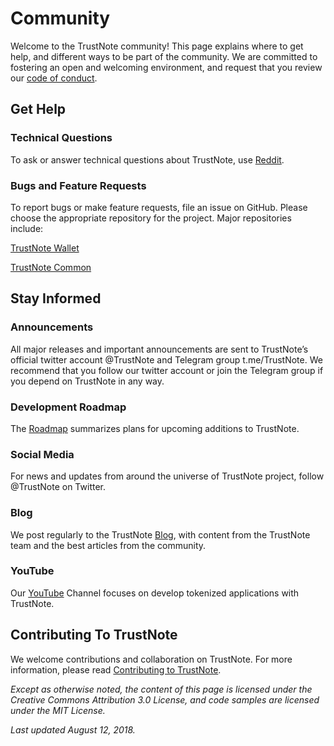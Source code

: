 # Community
Welcome to the TrustNote community! This page explains where to get help, and different ways to be part of the community. We are committed to fostering an open and welcoming environment, and request that you review our [code of conduct](https://github.com/TrustNoteDocs/community-committee/blob/master/CODE_OF_CONDUCT.md).

## Get Help
### Technical Questions
To ask or answer technical questions about TrustNote, use [Reddit](https://www.reddit.com/r/trustnotedev/). 

### Bugs and Feature Requests
To report bugs or make feature requests, file an issue on GitHub. Please choose the appropriate repository for the project. Major repositories include:

[TrustNote Wallet](https://github.com/trustnote/trustnote-wallet)

[TrustNote Common](https://github.com/trustnote/trustnote-common)


## Stay Informed
### Announcements
All major releases and important announcements are sent to TrustNote’s official twitter account @TrustNote and Telegram group t.me/TrustNote. We recommend that you follow our twitter account or join the Telegram group if you depend on TrustNote in any way.

### Development Roadmap
The [Roadmap](https://github.com/TrustNoteDocs/community-committee/blob/master/ROADMAP.md) summarizes plans for upcoming additions to TrustNote.

### Social Media
For news and updates from around the universe of TrustNote project, follow @TrustNote on Twitter.

### Blog
We post regularly to the TrustNote [Blog](https://medium.com/trustnote), with content from the TrustNote team and the best articles from the community.

### YouTube
Our [YouTube](https://www.youtube.com/channel/UC03XGfRQzVBxYHCdPUJgt6w) Channel focuses on develop tokenized applications with TrustNote. 


## Contributing To TrustNote
We welcome contributions and collaboration on TrustNote. For more information, please read [Contributing to TrustNote](https://github.com/TrustNoteDocs/community-committee/blob/master/CONTRIBUTING.md).

*Except as otherwise noted, the content of this page is licensed under the Creative Commons Attribution 3.0 License, and code samples are licensed under the MIT License.*

*Last updated August 12, 2018.*







